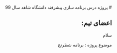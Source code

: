 ﻿<div dir="auto">
# پروژه درس برنامه سازی پیشرفته دانشگاه شاهد سال 99

## اعضای تیم:

سلام

موضوع پروژه : برنامه شطرنج 
</div>
